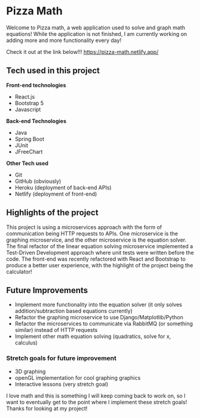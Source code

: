 # Pizza Math

Welcome to Pizza math, a web application used to solve and graph math equations! While the 
application is not finished, I am currently working on adding more and more functionality
every day!

Check it out at the link below!!!
https://pizza-math.netlify.app/

## Tech used in this project

**Front-end technologies**
- React.js
- Bootstrap 5
- Javascript

**Back-end Technologies**
- Java
- Spring Boot
- JUnit
- JFreeChart

**Other Tech used**
- Git
- GitHub (obviously)
- Heroku (deployment of back-end APIs)
- Netlify (deployment of front-end)

## Highlights of the project

This project is using a microservices approach with the form of communication being HTTP requests to
APIs. One microservice is the graphing microservice, and the other microservice is the equation solver.
The final refactor of the linear equation solving microservice implemented a Test-Driven Development approach
where unit tests were written before the code. The front-end was recently refactored with React and Bootstrap
to produce a better user experience, with the highlight of the project being the calculator!

## Future Improvements

- Implement more functionality into the equation solver (it only solves addition/subtraction based equations currently)
- Refactor the graphing microservice to use Django/Matplotlib/Python
- Refactor the microservices to communicate via RabbitMQ (or something similar) instead of HTTP requests
- Implement other math equation solving (quadratics, solve for x, calculus)

### Stretch goals for future improvement

- 3D graphing
- openGL implementation for cool graphing graphics
- Interactive lessons (very stretch goal)

I love math and this is something I will keep coming back to work on, so I want to eventually get to the point where
I implement these stretch goals! Thanks for looking at my project!